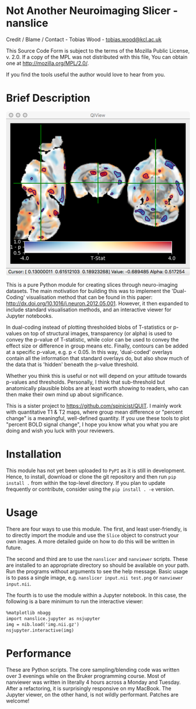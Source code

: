 # Not Another Neuroimaging Slicer - nanslice #

Credit / Blame / Contact - Tobias Wood - tobias.wood@kcl.ac.uk

This Source Code Form is subject to the terms of the Mozilla Public
License, v. 2.0. If a copy of the MPL was not distributed with this
file, You can obtain one at http://mozilla.org/MPL/2.0/.
 
If you find the tools useful the author would love to hear from you.

# Brief Description #

![Screenshot](screenshot.png)

This is a pure Python module for creating slices through neuro-imaging datasets.
The main motivation for building this was to implement the 'Dual-Coding'
visualisation method that can be found in this paper: 
http://dx.doi.org/10.1016/j.neuron.2012.05.001. However, it then expanded to
include standard visualisation methods, and an interactive viewer for Jupyter
notebooks.

In dual-coding instead of plotting thresholded blobs of T-statistics or p-values
on top of structural images, transparency (or alpha) is used to convey the 
p-value of T-statistic, while color can be used to convey the effect size or
difference in group means etc. Finally, contours can be added at a specific
p-value, e.g. p < 0.05. In this way, 'dual-coded' overlays contain all the
information that standard overlays do, but also show much of the data that is
'hidden' beneath the p-value threshold.

Whether you think this is useful or not will depend on your attitude towards
p-values and thresholds. Personally, I think that sub-threshold but
anatomically plausible blobs are at least worth *showing* to readers, who can
then make their own mind up about significance.

This is a sister project to https://github.com/spinicist/QUIT. I mainly work
with quantitative T1 & T2 maps, where group mean difference or "percent change"
is a meaningful, well-defined quantity. If you use these tools to plot "percent
BOLD signal change", I hope you know what you what you are doing and wish you
luck with your reviewers.

# Installation #

This module has not yet been uploaded to `PyPI` as it is still in development.
Hence, to install, download or clone the git repository and then run
`pip install .` from within the top-level directory. If you plan to update
frequently or contribute, consider using the `pip install . -e` version.

# Usage #

There are four ways to use this module. The first, and least user-friendly, is
to directly import the module and use the `Slice` object to construct your own
images. A more detailed guide on how to do this will be written in future.

The second and third are to use the `nanslicer` and `nanviewer` scripts. These
are installed to an appropriate directory so should be available on your path.
Run the programs without arguments to see the help message. Basic usage is to
pass a single image, e.g. `nanslicer input.nii test.png` or
`nanviewer input.nii`.

The fourth is to use the module within a Jupyter notebook. In this case, the
following is a bare minimum to run the interactive viewer:

```
%matplotlib nbagg
import nanslice.jupyter as nsjupyter
img = nib.load('img.nii.gz')
nsjupyter.interactive(img)
```

# Performance #

These are Python scripts. The core sampling/blending code was written over 3
evenings while on the Bruker programming course. Most of nanviewer was written
in literally 4 hours across a Monday and Tuesday. After a refactoring, it is
surprisingly responsive on my MacBook. The Jupyter viewer, on the other hand,
is not wildly performant. Patches are welcome!